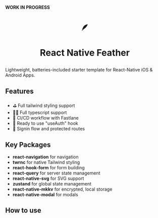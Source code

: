 **WORK IN PROGRESS**

   <h1 align="center">
 
    🪶
</h1>
<h1 align="center">
 
  React Native Feather
</h1>

Lightweight, batteries-included starter template for React-Native iOS & Android Apps.

## Features

- ⛳️ Full tailwind styling support
- 👯‍♀️ Full typescript support
- 🚊 CI/CD workflow with Fastlane
- 👤 Ready to use "useAuth" hook
- 🚪 Signin flow and protected routes

## Key Packages

- **react-navigation** for navigation
- **twrnc** for native Tailwind styling
- **react-hook-form** for form building
- **react-query** for server state management
- **react-native-svg** for SVG support
- **zustand** for global state management
- **react-native-mkkv** for encrypted, local storage
- **react-native-modal** for modals

## How to use
